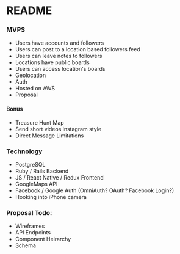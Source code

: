 # README

### MVPS
* Users have accounts and followers
* Users can post to a location based followers feed
* Users can leave notes to followers
* Locations have public boards
* Users can access location's boards
* Geolocation
* Auth
* Hosted on AWS
* Proposal
#### Bonus
* Treasure Hunt Map 
* Send short videos instagram style
* Direct Message Limitations

### Technology
* PostgreSQL
* Ruby / Rails Backend
* JS / React Native / Redux Frontend
* GoogleMaps API
* Facebook / Google Auth (OmniAuth? OAuth? Facebook Login?)
* Hooking into iPhone camera

### Proposal Todo:
* Wireframes
* API Endpoints
* Component Heirarchy
* Schema
